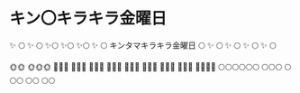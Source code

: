 # キン〇キラキラ金曜日

✨ 🌕 ✨ 🌕 ✨🌕 ✨🌕  ✨🌕 ✨
🌕    キンタマキラキラ金曜日    🌕
 ✨ 🌕 ✨ 🌕 ✨ 🌕 ✨ 🌕 

🌞🌞
🌞🌞🌞
 🌝🌝🌝
  🌝🌝🌝
   🌝🌝🌝
    🌝🌝🌝
     🌝🌝🌝
      🌝🌝🌝
       🌝🌝🌝
        🌝🌝🌝
    🌝🌝🌝🌝
🌕🌕🌕🌕🌕🌕
🌕🌕🌕  🌕🌕🌕
   🌕🌕        🌕🌕
